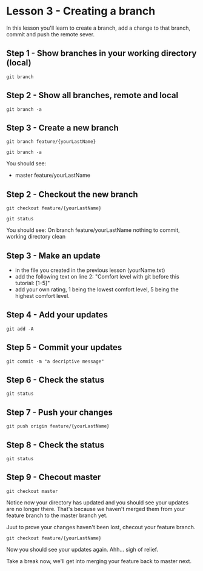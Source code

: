 # Lesson 3 - Creating a branch

In this lesson you'll learn to create a branch, add a change to that branch, commit and push the remote sever.


## Step 1 - Show branches in your working directory (local)

`git branch`

## Step 2 - Show all branches, remote and local

`git branch -a`


## Step 3 - Create a new branch

`git branch feature/{yourLastName}`

`git branch -a`

You should see:
* master
feature/yourLastName


## Step 2 - Checkout the new branch

`git checkout feature/{yourLastName}`

`git status`

You should see:
On branch feature/yourLastName
nothing to commit, working directory clean


## Step 3 - Make an update

- in the file you created in the previous lesson (yourName.txt)
- add the following text on line 2: "Comfort level with git before this tutorial: [1-5]"
- add your own rating, 1 being the lowest comfort level, 5 being the highest comfort level.

## Step 4 - Add your updates

`git add -A`

## Step 5 - Commit your updates

`git commit -m "a decriptive message"`

## Step 6 - Check the status

`git status`

## Step 7 - Push your changes

`git push origin feature/{yourLastName}`

## Step 8 - Check the status

`git status`

## Step 9 - Checout master 

`git checkout master`

Notice now your directory has updated and you should see your updates are no longer there. That's because we haven't merged them from your feature branch to the master branch yet.

Juut to prove your changes haven't been lost, checout your feature branch.

`git checkout feature/{yourLastName}`

Now you should see your updates again. Ahh... sigh of relief. 

Take a break now, we'll get into merging your feature back to master next.





